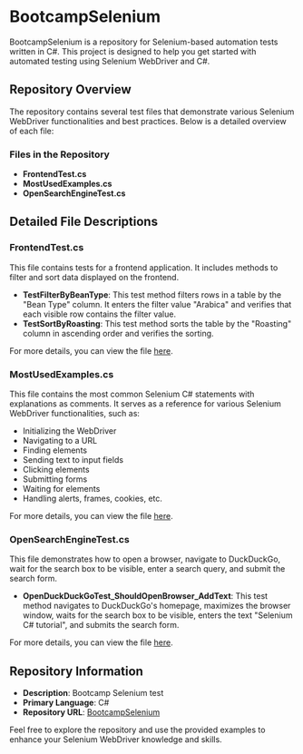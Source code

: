 # BootcampSelenium

BootcampSelenium is a repository for Selenium-based automation tests written in C#. This project is designed to help you get started with automated testing using Selenium WebDriver and C#.

## Repository Overview

The repository contains several test files that demonstrate various Selenium WebDriver functionalities and best practices. Below is a detailed overview of each file:

### Files in the Repository

- **FrontendTest.cs**
- **MostUsedExamples.cs**
- **OpenSearchEngineTest.cs**

## Detailed File Descriptions

### FrontendTest.cs

This file contains tests for a frontend application. It includes methods to filter and sort data displayed on the frontend.

- **TestFilterByBeanType**: This test method filters rows in a table by the "Bean Type" column. It enters the filter value "Arabica" and verifies that each visible row contains the filter value.
- **TestSortByRoasting**: This test method sorts the table by the "Roasting" column in ascending order and verifies the sorting.

For more details, you can view the file [here](https://github.com/Cal-ly/BootcampSelenium/blob/main/BootcampTests/FrontendTest.cs).

### MostUsedExamples.cs

This file contains the most common Selenium C# statements with explanations as comments. It serves as a reference for various Selenium WebDriver functionalities, such as:

- Initializing the WebDriver
- Navigating to a URL
- Finding elements
- Sending text to input fields
- Clicking elements
- Submitting forms
- Waiting for elements
- Handling alerts, frames, cookies, etc.

For more details, you can view the file [here](https://github.com/Cal-ly/BootcampSelenium/blob/main/BootcampTests/MostUsedExamples.cs).

### OpenSearchEngineTest.cs

This file demonstrates how to open a browser, navigate to DuckDuckGo, wait for the search box to be visible, enter a search query, and submit the search form.

- **OpenDuckDuckGoTest_ShouldOpenBrowser_AddText**: This test method navigates to DuckDuckGo's homepage, maximizes the browser window, waits for the search box to be visible, enters the text "Selenium C# tutorial", and submits the search form.

For more details, you can view the file [here](https://github.com/Cal-ly/BootcampSelenium/blob/main/BootcampTests/OpenSearchEngineTest.cs).

## Repository Information

- **Description**: Bootcamp Selenium test
- **Primary Language**: C#
- **Repository URL**: [BootcampSelenium](https://github.com/Cal-ly/BootcampSelenium)

Feel free to explore the repository and use the provided examples to enhance your Selenium WebDriver knowledge and skills.
